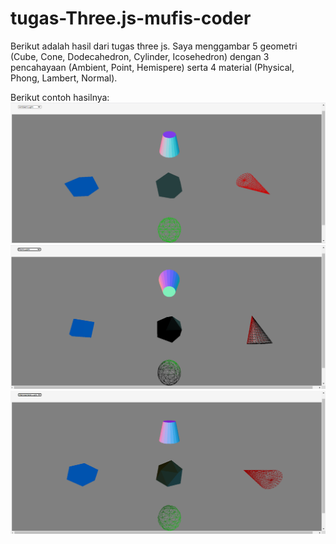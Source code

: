 # tugas-Three.js-mufis-coder

Berikut adalah hasil dari tugas three js. Saya menggambar 5 geometri (Cube, Cone, Dodecahedron, Cylinder, Icosehedron) dengan 3 pencahayaan (Ambient, Point, Hemispere) serta 4 material (Physical, Phong, Lambert, Normal).

Berikut contoh hasilnya:
![enter image description here](https://github.com/cg2021d/tugas-1-mufis-coder/blob/main/Tugas%20Three%20js/Aset/01.png)
![enter image description here](https://github.com/cg2021d/tugas-1-mufis-coder/blob/main/Tugas%20Three%20js/Aset/02.png)
![enter image description here](https://github.com/cg2021d/tugas-1-mufis-coder/blob/main/Tugas%20Three%20js/Aset/03.png)
